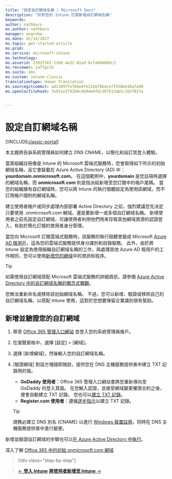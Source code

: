 ```yaml
---
title: "設定自訂網域名稱 | Microsoft Docs"
description: "針對您的 Intune 訂閱新增自訂網域名稱"
keywords: 
author: nathbarn
ms.author: nathbarn
manager: angrobe
ms.date: 02/14/2017
ms.topic: get-started-article
ms.prod: 
ms.service: microsoft-intune
ms.technology: 
ms.assetid: 2382f36f-13d8-4a32-81ad-6cfa604889c3
ms.reviewer: jeffgilb
ms.suite: ems
ms.custom: intune-classic
translationtype: Human Translation
ms.sourcegitcommit: ad13897fe7bbe4fe13167bb4ce7f558b436a7a90
ms.openlocfilehash: 7e921e3f92b0c9b94e4fdc387513ab5c1627817a


---
```



# <a name="configure-a-custom-domain-name"></a>設定自訂網域名稱

[!INCLUDE[classic-portal](../includes/classic-portal.md)]

本主題將告訴系統管理員如何建立 DNS CNAME，以簡化和自訂其登入體驗。

當貴組織註冊像是 Intune 的 Microsoft 雲端式服務時，您會取得如下所示的初始網域名稱，且它會裝載在 Azure Active Directory (AD) 中：**yourdomain.onmicrosoft.com**。 在這個範例中，**yourdomain** 是您註冊時選擇的網域名稱，而 **onmicrosoft.com** 則是指派給新增至您訂閱中的帳戶尾碼。 當您的組織擁有自訂網域時，您可以將 Intune 的執行個體設定為使用該網域，而不訂用帳戶隨附的網域名稱。

建立使用者帳戶或同步處理內部部署 Active Directory 之前，強烈建議您先決定只要使用 .onmicrosoft.com 網域，還是要新增一或多個自訂網域名稱。 新增使用者之前先設定自訂網域，可讓使用者利用他們用來存取其他網域資源的認證登入，有助於簡化訂閱的使用者身分管理。

當您向 Microsoft 訂閱雲端式服務時，該服務的執行個體會變成 Microsoft [Azure AD 租用戶](http://technet.microsoft.com/library/jj573650.aspx#BKMK_WhatIsAnAzureADTenant)，這為您的雲端式服務提供身分識別和目錄服務。 此外，由於將 Intune 設定為使用組織自訂網域名稱的工作，與處理其他 Azure AD 租用戶的工作相同，您可以使用[新增您的網域](https://azure.microsoft.com/documentation/articles/active-directory-add-domain/)中的資訊和程序。

> [!TIP]
> 如需使用自訂網域搭配 Microsoft 雲端式服務的詳細資訊，請參閱 [Azure Active Directory 中的自訂網域名稱的概念式概觀](https://azure.microsoft.com/documentation/articles/active-directory-add-domain-concepts/)。

您無法重新命名或移除該初始網域名稱。 不過，您可以新增、驗證或移除自己的自訂網域名稱，以搭配 Intune 使用，這對於您想要保留企業識別很有幫助。

## <a name="to-add-and-verify-your-custom-domain"></a>新增並驗證您的自訂網域

1. 移至 [Office 365 管理入口網站](https://portal.office.com/Admin/Default.aspx) 並登入您的系統管理員帳戶。

2. 在瀏覽窗格中，選擇 [設定] &gt; [網域]。

3. 選擇 [新增網域]，然後輸入您的自訂網域名稱。

4. [驗證網域] 對話方塊隨即開啟，提供您在 DNS 主機服務提供者中建立 TXT 記錄用的值。
    - **GoDaddy 使用者**：Office 365 管理入口網站會將您重新導向至 GoDaddy 的登入頁面。 在您輸入認證，並接受網域變更權限合約之後，便會自動建立 TXT 記錄。 您也可以[建立 TXT 記錄](https://support.office.com/en-us/article/Create-DNS-records-at-GoDaddy-for-Office-365-f40a9185-b6d5-4a80-bb31-aa3bb0cab48a?ui=en-US&rs=en-US&ad=US)。
    - **Register.com 使用者**：遵循[逐步指示](https://support.office.com/en-us/article/Create-DNS-records-at-Register-com-for-Office-365-55bd8c38-3316-48ae-a368-4959b2c1684e?ui=en-US&rs=en-US&ad=US#BKMK_verify)以建立 TXT 記錄。

    > [!TIP]
    > 請務必建立 DNS 別名 (CNAME) 以進行 [Windows 裝置註冊](/Intune/deploy-use/set-up-windows-phone-management-with-microsoft-intune)，同時在 DNS 主機服務提供者中進行變更。

新增並驗證自訂網域的步驟也可以[在 Azure Active Directory 中執行](https://azure.microsoft.com/en-us/documentation/articles/active-directory-add-domain/)。

深入了解 [Office 365 中的初始 onmicrosoft.com 網域](https://support.office.com/en-us/article/About-your-initial-onmicrosoft-com-domain-in-Office-365-B9FC3018-8844-43F3-8DB1-1B3A8E9CFD5A?ui=en-US&rs=en-US&ad=US)

>[!div class="step-by-step"]

>[&larr; **登入 Intune**](.\start-with-a-paid-subscription-to-microsoft-intune-step-1.md)     [**將使用者新增至 Intune** &rarr;](.\start-with-a-paid-subscription-to-microsoft-intune-step-3.md)  



<!--HONumber=Feb17_HO3-->


